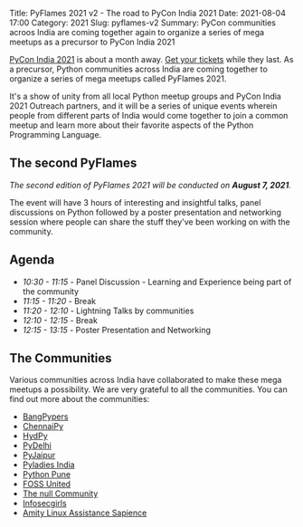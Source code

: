 Title: PyFlames 2021 v2 - The road to PyCon India 2021
Date: 2021-08-04 17:00
Category: 2021
Slug: pyflames-v2
Summary: PyCon communities acroos India are coming together again to organize a series of mega meetups as a precursor to PyCon India 2021

[PyCon India 2021](https://in.pycon.org/2021/) is about a month away. [Get your tickets](https://in.pycon.org/2021/#tickets) while they last. As a precursor, Python communities across India are coming together to organize a series of mega meetups called PyFlames 2021.

It's a show of unity from all local Python meetup groups and PyCon India 2021 Outreach partners, and it will be a series of unique events wherein people from different parts of India would come together to join a common meetup and learn more about their favorite aspects of the Python Programming Language.

## The second PyFlames

_The second edition of PyFlames 2021 will be conducted on **August 7, 2021**._

The event will have 3 hours of interesting and insightful talks, panel discussions on Python followed by a poster presentation and networking session where people can share the stuff they've been working on with the community.

## Agenda

- _10:30 - 11:15_ - Panel Discussion - Learning and Experience being part of the community
- _11:15 - 11:20_ - Break
- _11:20 - 12:10_ - Lightning Talks by communities
- _12:10 - 12:15_ - Break
- _12:15 - 13:15_ - Poster Presentation and Networking

## The Communities

Various communities across India have collaborated to make these mega meetups a possibility. We are very grateful to all the communities. You can find out more about the communities:

- [BangPypers](https://www.meetup.com/BangPypers)
- [ChennaiPy](https://chennaipy.org/)
- [HydPy](https://www.hydpy.org/)
- [PyDelhi](https://pydelhi.org/)
- [PyJaipur](https://www.pyjaipur.org/)
- [Pyladies India](https://pyladies.com/)
- [Python Pune](https://pythonpune.in)
- [FOSS United](https://fossunited.org/)
- [The null Community](https://null.community/)
- [Infosecgirls](https://infosecgirls.in/)
- [Amity Linux Assistance Sapience](https://asetalias.in/)
